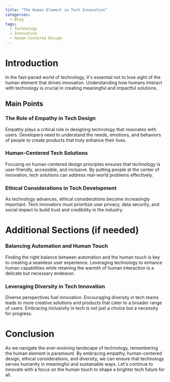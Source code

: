 ```yaml
---
title: "The Human Element in Tech Innovation"
categories:
  - Blog
tags:
  - Technology
  - Innovation
  - Human-Centered Design
---
```


# Introduction
In the fast-paced world of technology, it's essential not to lose sight of the human element that drives innovation. Understanding how humans interact with technology is crucial in creating meaningful and impactful solutions.

## Main Points
### The Role of Empathy in Tech Design
Empathy plays a critical role in designing technology that resonates with users. Developers need to understand the needs, emotions, and behaviors of people to create products that truly enhance their lives.

### Human-Centered Tech Solutions
Focusing on human-centered design principles ensures that technology is user-friendly, accessible, and inclusive. By putting people at the center of innovation, tech solutions can address real-world problems effectively.

### Ethical Considerations in Tech Development
As technology advances, ethical considerations become increasingly important. Tech innovators must prioritize user privacy, data security, and social impact to build trust and credibility in the industry.

# Additional Sections (if needed)
### Balancing Automation and Human Touch
Finding the right balance between automation and the human touch is key to creating a seamless user experience. Leveraging technology to enhance human capabilities while retaining the warmth of human interaction is a delicate but necessary endeavor.

### Leveraging Diversity in Tech Innovation
Diverse perspectives fuel innovation. Encouraging diversity in tech teams leads to more creative solutions and products that cater to a broader range of users. Embracing inclusivity in tech is not just a choice but a necessity for progress.

# Conclusion
As we navigate the ever-evolving landscape of technology, remembering the human element is paramount. By embracing empathy, human-centered design, ethical considerations, and diversity, we can ensure that technology serves humanity in meaningful and sustainable ways. Let's continue to innovate with a focus on the human touch to shape a brighter tech future for all.